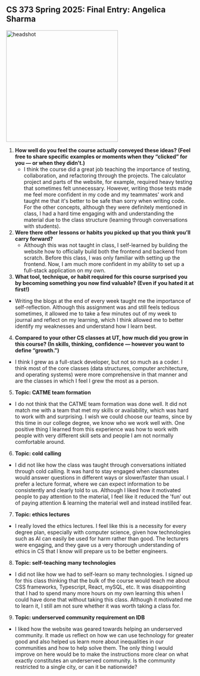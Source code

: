 ## CS 373 Spring 2025: Final Entry: Angelica Sharma
<img src="https://github.com/user-attachments/assets/5d65aa82-2f4e-458a-bd41-789a3e50e85c" alt="headshot" width="300" height="300">


1. **How well do you feel the course actually conveyed these ideas?
   (Feel free to share specific examples or moments when they “clicked” for you — or when they didn’t.)**
   - I think the course did a great job teaching the importance of testing, collaboration, and refactoring through
     the projects. The calculator project and parts of the website, for example, required heavy testing that sometimes
     felt unnecessary. However, writing those tests made me feel more confident in my code and my teammates' work and
     taught me that it's better to be safe than sorry when writing code. For the other concepts, although
     they were definitely mentioned in class, I had a hard time engaging with and understanding the material due to the
     class structure (learning through conversations with students). 
2. **Were there other lessons or habits you picked up that you think you’ll carry forward?**
   - Although this was not taught in class, I self-learned by building the website how to officially build both the frontend
     and backend from scratch. Before this class, I was only familiar with setting up the frontend. Now, I am much
     more confident in my ability to set up a full-stack application on my own.
3. **What tool, technique, or habit required for this course surprised you by becoming something you now find
   valuable? (Even if you hated it at first!)**
  - Writing the blogs at the end of every week taught me the importance of self-reflection. Although this assignment was
    and still feels tedious sometimes, it allowed me to take a few minutes out of my week to journal and reflect on my learning,
    which I think allowed me to better identify my weaknesses and understand how I learn best.
4. **Compared to your other CS classes at UT, how much did you grow in this course? (In skills, thinking, confidence —
    however you want to define “growth.”)**
  - I think I grew as a full-stack developer, but not so much as a coder. I think most of the core classes (data structures,
    computer architecture, and operating systems) were more comprehensive in that manner and are the classes in which I feel
    I grew the most as a person.
5. **Topic: CATME team formation**
  - I do not think that the CATME team formation was done well. It did not match me with a team that met my skills or availability,
    which was hard to work with and surprising. I wish we could choose our teams, since by this time in our college degree, we
    know who we work well with. One positive thing I learned from this experience was how to work with people with very
    different skill sets and people I am not normally comfortable around.
6. **Topic: cold calling**
  - I did not like how the class was taught through conversations initiated through cold calling. It was hard to stay engaged
    when classmates would answer questions in different ways or slower/faster than usual. I prefer a lecture format, where
    we can expect information to be consistently and clearly told to us. Although I liked how it motivated people to
    pay attention to the material, I feel like it reduced the 'fun' out of paying attention & learning the material well
    and instead instilled fear.
7. **Topic: ethics lectures**
  - I really loved the ethics lectures. I feel like this is a necessity for every degree plan, especially with computer
    science, given how technologies such as AI can easily be used for harm rather than good. The lecturers were engaging,
    and they gave us a very thorough understanding of ethics in CS that I know will prepare us to be better engineers.
8. **Topic: self-teaching many technologies**
  - I did not like how we had to self-learn so many technologies. I signed up for this class thinking that the bulk of the
    course would teach me about CSS frameworks, Typescript, React, mySQL, etc. It was disappointing that I had to spend
    many more hours on my own learning this when I could have done that without taking this class. Although it motivated
    me to learn it, I still am not sure whether it was worth taking a class for.
9. **Topic: underserved community requirement on IDB**
  - I liked how the website was geared towards helping an underserved community. It made us reflect on how we can use
    technology for greater good and also helped us learn more about inequalities in our communities and how to help solve them.
    The only thing I would improve on here would be to make the instructions more clear on what exactly constitutes an
    underserved community. Is the community restricted to a single city, or can it be nationwide? 
